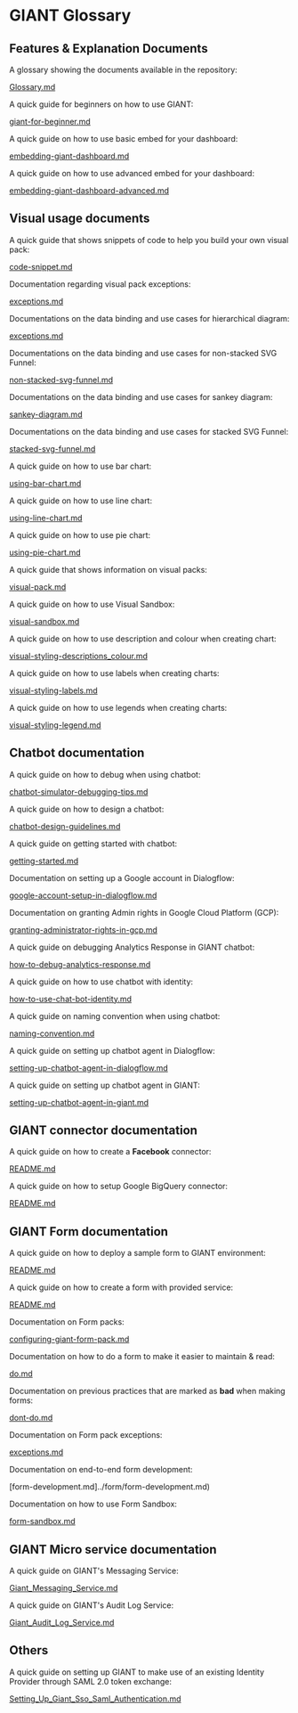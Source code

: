 # GIANT Glossary

## Features & Explanation Documents

A glossary showing the documents available in the repository:

[Glossary.md](Glossary.md)

A quick guide for beginners on how to use GIANT:

[giant-for-beginner.md](giant-for-beginner.md)

A quick guide on how to use basic embed for your dashboard:

[embedding-giant-dashboard.md](embedding-giant-dashboard.md)

A quick guide on how to use advanced embed for your dashboard:

[embedding-giant-dashboard-advanced.md](embedding-giant-dashboard-advanced.md)

## Visual usage documents

A quick guide that shows snippets of code to help you build your own visual pack:

[code-snippet.md](../visual/code-snippet.md)

Documentation regarding visual pack exceptions:

[exceptions.md](../visual/exceptions.md)

Documentations on the data binding and use cases for hierarchical diagram:

[exceptions.md](../visual/hierarchical-diagram.md)

Documentations on the data binding and use cases for non-stacked SVG Funnel:

[non-stacked-svg-funnel.md](../visual/non-stacked-svg-funnel.md)

Documentations on the data binding and use cases for sankey diagram:

[sankey-diagram.md](../visual/sankey-diagram.md)

Documentations on the data binding and use cases for stacked SVG Funnel:

[stacked-svg-funnel.md](../visual/stacked-svg-funnel.md)

A quick guide on how to use bar chart:

[using-bar-chart.md](../visual/using-bar-chart.md)

A quick guide on how to use line chart:

[using-line-chart.md](../visual/using-line-chart.md)

A quick guide on how to use pie chart:

[using-pie-chart.md](../visual/using-pie-chart.md)

A quick guide that shows information on visual packs:

[visual-pack.md](../visual/visual-pack.md)

A quick guide on how to use Visual Sandbox:

[visual-sandbox.md](../visual/visual-sandbox.md)

A quick guide on how to use description and colour when creating chart:

[visual-styling-descriptions_colour.md](../visual/visual-styling-descriptions_colour.md)

A quick guide on how to use labels when creating charts:

[visual-styling-labels.md](../visual/visual-styling-labels.md)

A quick guide on how to use legends when creating charts:

[visual-styling-legend.md](../visual/visual-styling-legend.md)

## Chatbot documentation

A quick guide on how to debug when using chatbot:

[chatbot-simulator-debugging-tips.md](../chatbot/chatbot-simulator-debugging-tips.md)

A quick guide on how to design a chatbot:

[chatbot-design-guidelines.md](../chatbot/chatbot-design-guidelines.md)

A quick guide on getting started with chatbot:

[getting-started.md](../chatbot/getting-started.md)

Documentation on setting up a Google account in Dialogflow:

[google-account-setup-in-dialogflow.md](../chatbot/google-account-setup-in-dialogflow.md)

Documentation on granting Admin rights in Google Cloud Platform (GCP):

[granting-administrator-rights-in-gcp.md](../chatbot/granting-administrator-rights-in-gcp.md)

A quick guide on debugging Analytics Response in GIANT chatbot:

[how-to-debug-analytics-response.md](../chatbot/how-to-debug-analytics-response.md)

A quick guide on how to use chatbot with identity:

[how-to-use-chat-bot-identity.md](../chatbot/how-to-use-chat-bot-identity.md)

A quick guide on naming convention when using chatbot:

[naming-convention.md](../chatbot/naming-convention.md)

A quick guide on setting up chatbot agent in Dialogflow:

[setting-up-chatbot-agent-in-dialogflow.md](../chatbot/setting-up-chatbot-agent-in-dialogflow.md)

A quick guide on setting up chatbot agent in GIANT:

[setting-up-chatbot-agent-in-giant.md](../chatbot/setting-up-chatbot-agent-in-giant.md)


## GIANT connector documentation

A quick guide on how to create a **Facebook** connector:

[README.md](../connector/Facebook/README.md)

A quick guide on how to setup Google BigQuery connector:

[README.md](../connector/GoogleBigQuery/README.md)

## GIANT Form documentation

A quick guide on how to deploy a sample form to GIANT environment:

[README.md](../form/README.md)

A quick guide on how to create a form with provided service:

[README.md](../form/tutorial/README.md)

Documentation on Form packs:

[configuring-giant-form-pack.md](../form/configuring-giant-form-pack.md)

Documentation on how to do a form to make it easier to maintain & read:

[do.md](../form/do.md)

Documentation on previous practices that are marked as **bad** when making forms:

[dont-do.md](../form/dont-do.md)

Documentation on Form pack exceptions:

[exceptions.md](../form/exceptions.md)

Documentation on end-to-end form development:

[form-development.md]../form/form-development.md)

Documentation on how to use Form Sandbox:

[form-sandbox.md](../form/form-sandbox.md)

## GIANT Micro service documentation

A quick guide on GIANT's Messaging Service:

[Giant_Messaging_Service.md](../giant_microservice/Giant_Messaging_Service.md)

A quick guide on GIANT's Audit Log Service:

[Giant_Audit_Log_Service.md](../giant_microservice/Giant_Audit_Log_Service.md)

## Others

A quick guide on setting up GIANT to make use of an existing Identity Provider through SAML 2.0 token exchange:

[Setting_Up_Giant_Sso_Saml_Authentication.md](../setup_configurations/Setting_Up_Giant_Sso_Saml_Authentication.md
)

